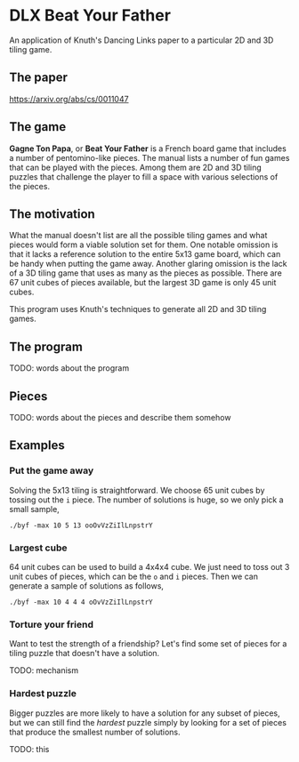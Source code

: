 # DLX Beat Your Father

An application of Knuth's Dancing Links paper to a particular 2D and 3D tiling game.

## The paper

https://arxiv.org/abs/cs/0011047

## The game

**Gagne Ton Papa**, or **Beat Your Father** is a French board game that includes
a number of pentomino-like pieces.  The manual lists a number of fun games that
can be played with the pieces.  Among them are 2D and 3D tiling puzzles that
challenge the player to fill a space with various selections of the pieces.

## The motivation

What the manual doesn't list are all the possible tiling games and what pieces
would form a viable solution set for them.  One notable omission is that it
lacks a reference solution to the entire 5x13 game board, which can be handy
when putting the game away.  Another glaring omission is the lack of a 3D tiling
game that uses as many as the pieces as possible.  There are 67 unit cubes of
pieces available, but the largest 3D game is only 45 unit cubes.

This program uses Knuth's techniques to generate all 2D and 3D tiling games.

## The program

TODO: words about the program

## Pieces

TODO: words about the pieces and describe them somehow

## Examples

### Put the game away

Solving the 5x13 tiling is straightforward.  We choose 65 unit cubes by tossing
out the `i` piece.  The number of solutions is huge, so we only pick a small
sample,

    ./byf -max 10 5 13 ooOvVzZiIlLnpstrY

### Largest cube

64 unit cubes can be used to build a 4x4x4 cube.  We just need to toss out 3
unit cubes of pieces, which can be the `o` and `i` pieces. Then we can generate
a sample of solutions as follows,

    ./byf -max 10 4 4 4 oOvVzZiIlLnpstrY

### Torture your friend

Want to test the strength of a friendship?  Let's find some set of pieces for
a tiling puzzle that doesn't have a solution.

TODO: mechanism

### Hardest puzzle

Bigger puzzles are more likely to have a solution for any subset of pieces, but
we can still find the *hardest* puzzle simply by looking for a set of pieces
that produce the smallest number of solutions.

TODO: this
